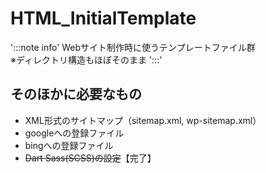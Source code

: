 # HTML_InitialTemplate

':::note info'
Webサイト制作時に使うテンプレートファイル群 \
※ディレクトリ構造もほぼそのまま
':::'

## そのほかに必要なもの

- XML形式のサイトマップ（sitemap.xml, wp-sitemap.xml）
- googleへの登録ファイル
- bingへの登録ファイル
- ~~Dart Sass(SCSS)の設定~~【完了】
